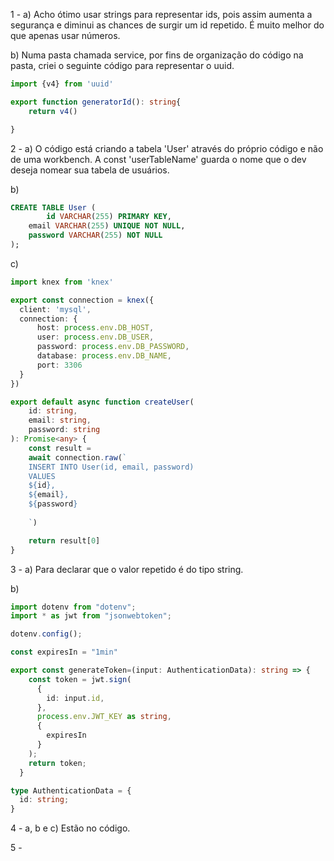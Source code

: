 1 - a) Acho ótimo usar strings para representar ids, pois assim aumenta a segurança e diminui as chances de surgir um id repetido. É muito melhor do que apenas usar números.

b) Numa pasta chamada service, por fins de organização do código na pasta, criei o seguinte código para representar o uuid.

```typescript
import {v4} from 'uuid'

export function generatorId(): string{
    return v4()

}
```


2 -
a) O código está criando a tabela 'User' através do próprio código e não de uma workbench. A const 'userTableName' guarda o nome que o dev deseja nomear sua tabela de usuários.

b) 
```sql
CREATE TABLE User (
		id VARCHAR(255) PRIMARY KEY,
    email VARCHAR(255) UNIQUE NOT NULL,
    password VARCHAR(255) NOT NULL
);
```

c)
```typescript
import knex from 'knex'

export const connection = knex({
  client: 'mysql',
  connection: {
      host: process.env.DB_HOST,
      user: process.env.DB_USER,
      password: process.env.DB_PASSWORD,
      database: process.env.DB_NAME,
      port: 3306
  }
})

export default async function createUser(
    id: string,
    email: string,
    password: string
): Promise<any> {
    const result =
    await connection.raw(`
    INSERT INTO User(id, email, password)
    VALUES
    ${id},
    ${email},
    ${password}  
    
    `)

    return result[0]
}
```

3 - 
a) Para declarar que o valor repetido é do tipo string.

b)
```typescript
import dotenv from "dotenv";
import * as jwt from "jsonwebtoken";

dotenv.config();

const expiresIn = "1min"

export const generateToken=(input: AuthenticationData): string => {
    const token = jwt.sign(
      {
        id: input.id,
      },
      process.env.JWT_KEY as string,
      {
        expiresIn
      }
    );
    return token;
  }

type AuthenticationData = {
  id: string;
}

```

4 -
a, b e c) Estão no código.

5 -